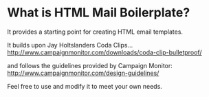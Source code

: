 What is HTML Mail Boilerplate?
==============================

It provides a starting point for creating HTML email templates.

It builds upon Jay Holtslanders Coda Clips…
http://www.campaignmonitor.com/downloads/coda-clip-bulletproof/

and follows the guidelines provided by Campaign Monitor:
http://www.campaignmonitor.com/design-guidelines/

Feel free to use and modify it to meet your own needs.